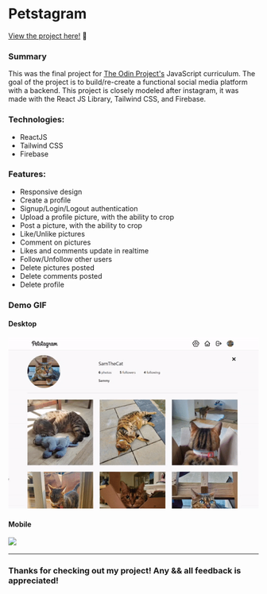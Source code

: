 # Petstagram

<p><a href="https://kfig21.github.io/petstagram/" target="_blank" rel="noopener noreferrer">View the project here!</a> 👀</p>

<h3>Summary</h3>
<p>This was the final project for <a href="https://www.theodinproject.com/paths/full-stack-javascript/courses/nodejs/lessons/javascript-final-project" target="_blank" rel="noopener noreferrer">The Odin Project's</a> JavaScript curriculum. The goal of the project is to build/re-create a functional social media platform with a backend. This project is closely modeled after instagram, it was made with the React JS Library, Tailwind CSS, and Firebase.</p>

 <h3>Technologies:</h3>
  <ul>
  <li>ReactJS</li>
  <li>Tailwind CSS</li>
  <li>Firebase</li>
 </ul>

 <h3>Features:</h3>
 <ul>
  <li>Responsive design</li>
  <li>Create a profile</li>
  <li>Signup/Login/Logout authentication</li>
  <li>Upload a profile picture, with the ability to crop</li>
  <li>Post a picture, with the ability to crop</li>
  <li>Like/Unlike pictures</li>
  <li>Comment on pictures</li>
  <li>Likes and comments update in realtime</li>
  <li>Follow/Unfollow other users</li>
  <li>Delete pictures posted</li>
  <li>Delete comments posted</li>
  <li>Delete profile</li>
 </ul>
 
<h3>Demo GIF</h3>

<h4>Desktop</h4>

![](demo.gif)

<h4>Mobile</h4>

<img src="demoMobile.gif" width="250"/>

---

<h3>Thanks for checking out my project! Any && all feedback is appreciated!</h3>
